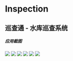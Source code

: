 # Inspection

## 巡查通 - 水库巡查系统

##### 应用截图
![](https://github.com/Joker-Runner/Inspection/blob/master/resourse/login.jpg)
![](https://github.com/Joker-Runner/Inspection/blob/master/resourse/menu.jpg)
![](https://github.com/Joker-Runner/Inspection/blob/master/resourse/todo_task.jpg)
![](https://github.com/Joker-Runner/Inspection/blob/master/resourse/main.jpg)
![](https://github.com/Joker-Runner/Inspection/blob/master/resourse/report.jpg)
![](https://github.com/Joker-Runner/Inspection/blob/master/resourse/picture.jpg)
